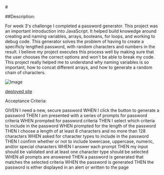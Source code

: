 #<password-generator>

##Description:

For week 3's challenge I completed a password generator. This project was an important introduction into JavaScript. It helped build knowedge around creating and naming variables, arrays, booleans, for loops, and working to debug code. This generator solves the problem of having to create a specificly lengthed password, with random characters and numbers in the result. I believe my project executes this process well by making sure that the user chooses the correct options and won't be able to break my code. This project really helped me to understand why naming variables is so important, how to concat different arrays, and how to generate a random chain of characters.

![Image](./assets/images/marla-mockus-profile.png)

[deployed site](https://mmockus15.github.io/marla-mockus-portfolio/)

Acceptance Criteria:

GIVEN I need a new, secure password
WHEN I click the button to generate a password
THEN I am presented with a series of prompts for password criteria
WHEN prompted for password criteria
THEN I select which criteria to include in the password
WHEN prompted for the length of the password
THEN I choose a length of at least 8 characters and no more than 128 characters
WHEN asked for character types to include in the password
THEN I confirm whether or not to include lowercase, uppercase, numeric, and/or special characters
WHEN I answer each prompt
THEN my input should be validated and at least one character type should be selected
WHEN all prompts are answered
THEN a password is generated that matches the selected criteria
WHEN the password is generated
THEN the password is either displayed in an alert or written to the page